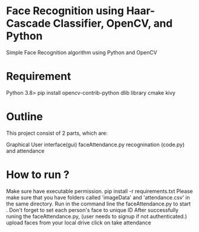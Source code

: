 # Face Recognition using Haar-Cascade Classifier, OpenCV, and Python
Simple Face Recognition algorithm using Python and OpenCV

# Requirement
Python 3.8>
pip install opencv-contrib-python
dlib library
cmake
kivy

# Outline
This project consist of 2 parts, which are:

Graphical User interface(gui) faceAttendance.py
recognination (code.py) and attendance

# How to run ?
Make sure have executable permission.
pip install -r requirements.txt
Please make sure that you have folders called 'imageData' and 'attendance.csv' in the same directory.
Run in the command line the faceAttendance.py to start . Don't forget to set each person's face to unique ID
After successfully runing the faceAttendance.py, (user needs to signup if not authenticated.)
upload faces from your local drive 
click on take attendance

